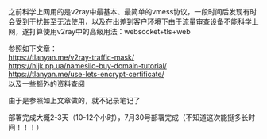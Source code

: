 之前科学上网用的是v2ray中最基本、最简单的vmess协议，一段时间后发现有时会受到干扰甚至无法使用，以及在出差到客户环境下由于流量审查设备不能科学上网，遂打算使用v2ray中的高级用法：websocket+tls+web

参照如下文章：  
https://tlanyan.me/v2ray-traffic-mask/  
https://hijk.pp.ua/namesilo-buy-domain-tutorial/  
https://tlanyan.me/use-lets-encrypt-certificate/  
以及一些额外的资料查阅

由于是参照如上文章做的，就不记录笔记了

部署完成大概2-3天（10-12个小时），7月30号部署完成（不知道这次能挺多长时间！！！）
